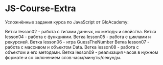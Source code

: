 # JS-Course-Extra

Усложнённые задания курса по JavaScript от GloAcademy:

Ветка lesson02 - работа с типами данных, их методы и свойства.
Ветка lesson04 - работа с функциями.
Ветка lesson05 - работа с циклами и рекурсией.
Ветка lesson06 - игра GuessTheNumber
Ветка lesson07 - работа с массивом и объектом Data.
Ветка lesson08 - работа с объектом и его методами.
Ветка lesson09 - реализация часов в нужном формате и со склонением слов часы/минуты/секунды.
